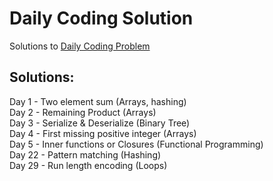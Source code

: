 # Daily Coding Solution 
Solutions to [Daily Coding Problem](https://dailycodingproblem.com)  
## Solutions:
Day 1 - Two element sum (Arrays, hashing)  
Day 2 - Remaining Product (Arrays)  
Day 3 - Serialize & Deserialize (Binary Tree)  
Day 4 - First missing positive integer (Arrays)  
Day 5 - Inner functions or Closures (Functional Programming)  
Day 22 - Pattern matching (Hashing)  
Day 29 - Run length encoding (Loops)  